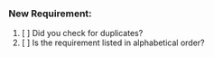 ### New Requirement:

1. [ ] Did you check for duplicates?
2. [ ] Is the requirement listed in alphabetical order?
